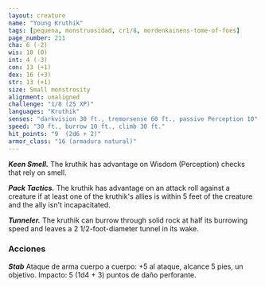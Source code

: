 ```yaml
---
layout: creature
name: "Young Kruthik"
tags: [pequena, monstruosidad, cr1/8, mordenkainens-tome-of-foes]
page_number: 211
cha: 6 (-2)
wis: 10 (0)
int: 4 (-3)
con: 13 (+1)
dex: 16 (+3)
str: 13 (+1)
size: Small monstrosity
alignment: unaligned
challenge: "1/8 (25 XP)"
languages: "Kruthik"
senses: "darkvision 30 ft., tremorsense 60 ft., passive Perception 10"
speed: "30 ft., burrow 10 ft., climb 30 ft."
hit_points: "9  (2d6 + 2)"
armor_class: "16 (armadura natural)"
---
```


***Keen Smell.*** The kruthik has advantage on Wisdom (Perception) checks that rely on smell.

***Pack Tactics.*** The kruthik has advantage on an attack roll against a creature if at least one of the kruthik's allies is within 5 feet of the creature and the ally isn't incapacitated.

***Tunneler.*** The kruthik can burrow through solid rock at half its burrowing speed and leaves a 2 1/2-foot-diameter tunnel in its wake.

### Acciones

***Stab*** Ataque de arma cuerpo a cuerpo: +5 al ataque, alcance 5 pies, un objetivo. Impacto: 5 (1d4 + 3) puntos de daño perforante.